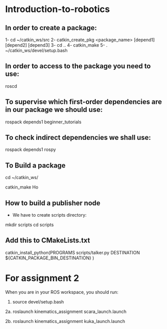 # Introduction-to-robotics

## In order to create a package:

1- cd ~/catkin_ws/src
2- catkin_create_pkg <package_name> [depend1] [depend2] [depend3]
3- cd ..
4- catkin_make
5- . ~/catkin_ws/devel/setup.bash

## In order to access to the package you need to use:

roscd 

## To supervise which first-order dependencies are in our package we should use:

rospack depends1 beginner_tutorials 

## To check indirect dependencies we shall use:

rospack depends1 rospy

## To Build a package 

cd ~/catkin_ws/

catkin_make Ho

## How to build a publisher node

- We have to create scripts directory:

mkdir scripts
cd scripts

## Add this to CMakeLists.txt

catkin_install_python(PROGRAMS scripts/talker.py
  DESTINATION ${CATKIN_PACKAGE_BIN_DESTINATION}
)


# For assignment 2

When you are in your ROS workspace, you should run:

1. source devel/setup.bash

 2a. roslaunch kinematics_assignment scara_launch.launch

 2b. roslaunch kinematics_assignment kuka_launch.launch
